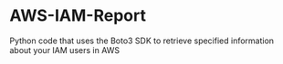 # AWS-IAM-Report
Python code that uses the Boto3 SDK to retrieve specified information about your IAM users in AWS
